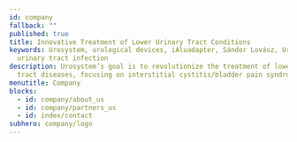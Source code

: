 ```yaml
---
id: company
fallback: ""
published: true
title: Innovative Treatment of Lower Urinary Tract Conditions
keywords: Urosystem, urological devices, iAluadapter, Sándor Lovász, UroDapter,
  urinary tract infection
description: Urosystem’s goal is to revolutionize the treatment of lower urinary
  tract diseases, focusing on interstitial cystitis/bladder pain syndrome.
menutitle: Company
blocks:
  - id: company/about_us
  - id: company/partners_us
  - id: index/contact
subhero: company/logo
---
```

